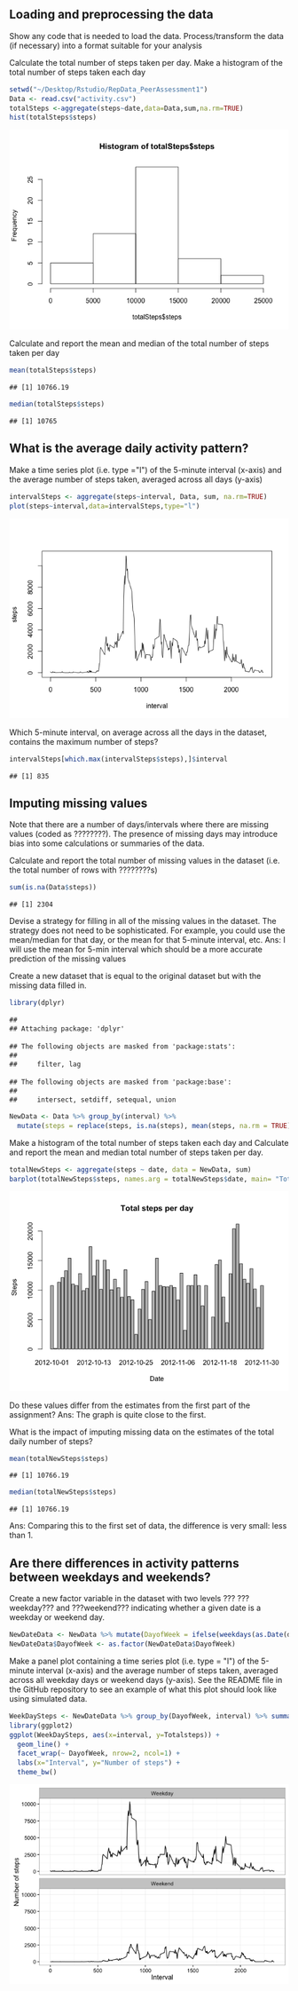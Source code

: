 Loading and preprocessing the data
----------------------------------

Show any code that is needed to load the data. Process/transform the data (if necessary) into a format suitable for your analysis

Calculate the total number of steps taken per day. Make a histogram of the total number of steps taken each day

``` r
setwd("~/Desktop/Rstudio/RepData_PeerAssessment1")
Data <- read.csv("activity.csv")
totalSteps <-aggregate(steps~date,data=Data,sum,na.rm=TRUE)
hist(totalSteps$steps)
```

![](PA1_template_files/figure-markdown_github/unnamed-chunk-1-1.png)

Calculate and report the mean and median of the total number of steps taken per day

``` r
mean(totalSteps$steps)
```

    ## [1] 10766.19

``` r
median(totalSteps$steps)
```

    ## [1] 10765

What is the average daily activity pattern?
-------------------------------------------

Make a time series plot (i.e. type ="l") of the 5-minute interval (x-axis) and the average number of steps taken, averaged across all days (y-axis)

``` r
intervalSteps <- aggregate(steps~interval, Data, sum, na.rm=TRUE)
plot(steps~interval,data=intervalSteps,type="l")
```

![](PA1_template_files/figure-markdown_github/unnamed-chunk-3-1.png)

Which 5-minute interval, on average across all the days in the dataset, contains the maximum number of steps?

``` r
intervalSteps[which.max(intervalSteps$steps),]$interval
```

    ## [1] 835

Imputing missing values
-----------------------

Note that there are a number of days/intervals where there are missing values (coded as ????????). The presence of missing days may introduce bias into some calculations or summaries of the data.

Calculate and report the total number of missing values in the dataset (i.e. the total number of rows with ????????s)

``` r
sum(is.na(Data$steps))
```

    ## [1] 2304

Devise a strategy for filling in all of the missing values in the dataset. The strategy does not need to be sophisticated. For example, you could use the mean/median for that day, or the mean for that 5-minute interval, etc. Ans: I will use the mean for 5-min interval which should be a more accurate prediction of the missing values

Create a new dataset that is equal to the original dataset but with the missing data filled in.

``` r
library(dplyr)
```

    ## 
    ## Attaching package: 'dplyr'

    ## The following objects are masked from 'package:stats':
    ## 
    ##     filter, lag

    ## The following objects are masked from 'package:base':
    ## 
    ##     intersect, setdiff, setequal, union

``` r
NewData <- Data %>% group_by(interval) %>%
  mutate(steps = replace(steps, is.na(steps), mean(steps, na.rm = TRUE)))
```

Make a histogram of the total number of steps taken each day and Calculate and report the mean and median total number of steps taken per day.

``` r
totalNewSteps <- aggregate(steps ~ date, data = NewData, sum)
barplot(totalNewSteps$steps, names.arg = totalNewSteps$date, main= "Total steps per day",xlab = "Date", ylab = "Steps")
```

![](PA1_template_files/figure-markdown_github/unnamed-chunk-7-1.png)

Do these values differ from the estimates from the first part of the assignment? Ans: The graph is quite close to the first.

What is the impact of imputing missing data on the estimates of the total daily number of steps?

``` r
mean(totalNewSteps$steps)
```

    ## [1] 10766.19

``` r
median(totalNewSteps$steps)
```

    ## [1] 10766.19

Ans: Comparing this to the first set of data, the difference is very small: less than 1.

Are there differences in activity patterns between weekdays and weekends?
-------------------------------------------------------------------------

Create a new factor variable in the dataset with two levels ??? ???weekday??? and ???weekend??? indicating whether a given date is a weekday or weekend day.

``` r
NewDateData <- NewData %>% mutate(DayofWeek = ifelse(weekdays(as.Date(date)) %in% c("Saturday","Sunday"), "Weekend","Weekday"))
NewDateData$DayofWeek <- as.factor(NewDateData$DayofWeek)
```

Make a panel plot containing a time series plot (i.e. type = "l") of the 5-minute interval (x-axis) and the average number of steps taken, averaged across all weekday days or weekend days (y-axis). See the README file in the GitHub repository to see an example of what this plot should look like using simulated data.

``` r
WeekDaySteps <- NewDateData %>% group_by(DayofWeek, interval) %>% summarise(Totalsteps=sum(steps))
library(ggplot2)
ggplot(WeekDaySteps, aes(x=interval, y=Totalsteps)) + 
  geom_line() + 
  facet_wrap(~ DayofWeek, nrow=2, ncol=1) +
  labs(x="Interval", y="Number of steps") +
  theme_bw()
```

![](PA1_template_files/figure-markdown_github/unnamed-chunk-10-1.png)
